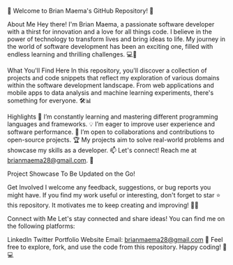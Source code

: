 👋 Welcome to Brian Maema's GitHub Repository! 🚀

About Me
Hey there! I'm Brian Maema, a passionate software developer with a thirst for innovation and a love for all things code. I believe in the power of technology to transform lives and bring ideas to life. My journey in the world of software development has been an exciting one, filled with endless learning and thrilling challenges. 💻🌟

What You'll Find Here
In this repository, you'll discover a collection of projects and code snippets that reflect my exploration of various domains within the software development landscape. From web applications and mobile apps to data analysis and machine learning experiments, there's something for everyone. 🛠️📊

Highlights
🌱 I’m constantly learning and mastering different programming languages and frameworks.
💡 I’m eager to improve user experience and software performance.
🤝 I’m open to collaborations and contributions to open-source projects.
🏆 My projects aim to solve real-world problems and showcase my skills as a developer.
📫 Let's connect! Reach me at brianmaema28@gmail.com. 📧



Project Showcase
 To Be Updated on the Go!
 
Get Involved
I welcome any feedback, suggestions, or bug reports you might have. If you find my work useful or interesting, don't forget to star ⭐ this repository. It motivates me to keep creating and improving! 🌟🚀

Connect with Me
Let's stay connected and share ideas! You can find me on the following platforms:

LinkedIn <!-- Replace with your LinkedIn profile link -->
Twitter <!-- Replace with your Twitter profile link -->
Portfolio Website <!-- Replace with your portfolio website link -->
Email: brianmaema28@gmail.com 📧
Feel free to explore, fork, and use the code from this repository. Happy coding! 🎉💻
